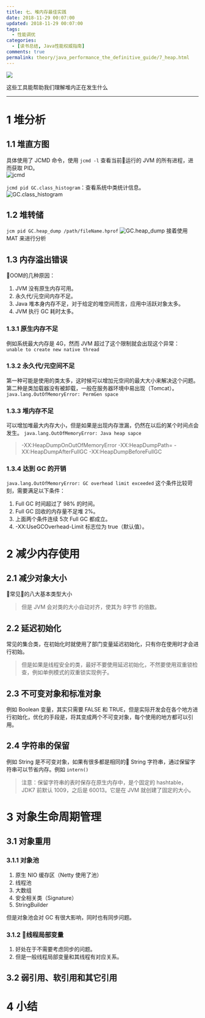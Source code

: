 ```yaml
---
title: 七、堆内存最佳实践
date: 2018-11-29 00:07:00
updated: 2018-11-29 00:07:00
tags:
  - 性能调优
categories: 
  - [读书总结, Java性能权威指南]
comments: true
permalink: theory/java_performance_the_definitive_guide/7_heap.html  
---
```


![][0]

<!-- more -->

这些工具能帮助我们理解堆内正在发生什么

---

# 1 堆分析

## 1.1 堆直方图

具体使用了 JCMD 命令，使用 `jcmd -l` 查看当前运行的 JVM 的所有进程，进而获取 PID。  
![jcmd][1]

`jcmd pid GC.class_histogram`：查看系统中类统计信息。  
![GC.class_histogram][2]

## 1.2 堆转储

`jcm pid GC.heap_dump /path/fileName.hprof`
![GC.heap_dump][3]
接着使用 MAT 来进行分析

## 1.3 内存溢出错误

OOM的几种原因：
1. JVM 没有原生内存可用。
2. 永久代/元空间内存不足。
3. Java 堆本身内存不足，对于给定的堆空间而言，应用中活跃对象太多。
4. JVM 执行 GC 耗时太多。

### 1.3.1 原生内存不足

例如系统最大内存是 4G，然而 JVM 超过了这个限制就会出现这个异常：  
`unable to create new native thread`

### 1.3.2 永久代/元空间不足

第一种可能是使用的类太多，这时候可以增加元空间的最大大小来解决这个问题。  
第二种是类加载器没有被卸载，一般在服务器环境中易出现（Tomcat）。  
`java.lang.OutOfMemoryError: PermGen space`

### 1.3.3 堆内存不足

可以增加堆最大内存大小，但是如果是出现内存泄漏，仍然在以后的某个时间点会发生。
`java.lang.OutOfMemoryError: Java heap sapce`
>-XX:HeapDumpOnOutOfMemoryError
>-XX:HeapDumpPath=<path>
>-XX:HeapDumpAfterFullGC
>-XX:HeapDumpBeforeFullGC

### 1.3.4 达到 GC 的开销

`java.lang.OutOfMemoryError: GC overhead limit exceeded`
这个条件比较苛刻，需要满足以下条件：
1. Full GC 时间超过了 98% 的时间。
2. Full GC 回收的内存量不足堆 2%。
3. 上面两个条件连续 5次 Full GC 都成立。
4. -XX:UseGCOverhead-Limit 标志位为 true（默认值）。

# 2 减少内存使用

## 2.1 减少对象大小

常见的八大基本类型大小
>但是 JVM 会对类的大小自动对齐，使其为 8字节 的倍数。

## 2.2 延迟初始化

常见的集合类，在初始化时就使用了部门变量延迟初始化，只有你在使用时才会进行初始。
>但是如果是线程安全的类，最好不要使用延迟初始化，不然要使用双重锁检查，例如单例模式的双重锁实现例子。

## 2.3 不可变对象和标准对象

例如 Boolean 变量，其实只需要 FALSE 和 TRUE，但是实际开发会在各个地方进行初始化，优化的手段是，将其变成两个不可变对象，每个使用的地方都可以引用。

## 2.4 字符串的保留

例如 String 是不可变对象，如果有很多都是相同的 String 字符串，通过保留字符串可以节省内存。例如 `intern()`
>注意：保留字符串的表时保存在原生内存中，是个固定的 hashtable，JDK7 前默认 1009，之后是 60013。它是在 JVM 就创建了固定的大小。

# 3 对象生命周期管理

## 3.1 对象重用

### 3.1.1 对象池

1. 原生 NIO 缓存区（Netty 使用了池）
2. 线程池
3. 大数组
4. 安全相关类（Signature）
5. StringBuilder

但是对象池会对 GC 有很大影响，同时也有同步问题。

### 3.1.2 线程局部变量

1. 好处在于不需要考虑同步的问题。
2. 但是一般线程局部变量和其线程有对应关系。

## 3.2 弱引用、软引用和其它引用

# 4 小结

[0]: https://leran2deeplearnjavawebtech.oss-cn-beijing.aliyuncs.com/background/2016-10-05%E5%B8%B8%E5%B7%9E%E6%81%90%E9%BE%99%E5%9B%AD.jpg
[1]: http://leran2deeplearnjavawebtech.oss-cn-beijing.aliyuncs.com/learn/Java_performance_definitive_guide/7_1.png
[2]: http://leran2deeplearnjavawebtech.oss-cn-beijing.aliyuncs.com/learn/Java_performance_definitive_guide/7_2.png
[3]: http://leran2deeplearnjavawebtech.oss-cn-beijing.aliyuncs.com/learn/Java_performance_definitive_guide/7_3.png